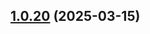 ## [1.0.20](https://github.com/dserebryakova/study_2024-2025_os-intro/compare/v1.0.15...v1.0.20) (2025-03-15)




